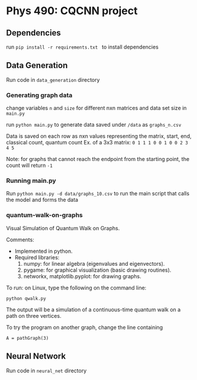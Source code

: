 Phys 490: CQCNN project 
======================

## Dependencies
  run `pip install -r requirements.txt ` to install dependencies

## Data Generation 
Run code in `data_generation` directory

### Generating graph data
change variables `n` and `size` for different nxn matrices and data set size in `main.py`

run `python main.py` to generate data saved under `/data`  as `graphs_n.csv`

Data is saved on each row as nxn values representing the matrix, start, end, classical count, quantum count
Ex. of a 3x3 matrix: `0 1 1 1 0 0 1 0 0 2 3 4 5`

Note: for graphs that cannot reach the endpoint from the starting point, the count will return `-1`

### Running main.py

Run `python main.py -d data/graphs_10.csv` to run the main script that calls the model and forms the data


### quantum-walk-on-graphs 
Visual Simulation of Quantum Walk on Graphs.

Comments:
- Implemented in python.
- Required libraries:
  1. numpy: for linear algebra (eigenvalues and eigenvectors).
  2. pygame: for graphical visualization (basic drawing routines).
  3. networkx, matplotlib.pyplot: for drawing graphs.
  
To run: on Linux, type the following on the command line:

  `python qwalk.py`
  
The output will be a simulation of a continuous-time quantum walk on a path on three vertices.

To try the program on another graph, change the line containing

  `A = pathGraph(3)`

## Neural Network
Run code in `neural_net` directory 
